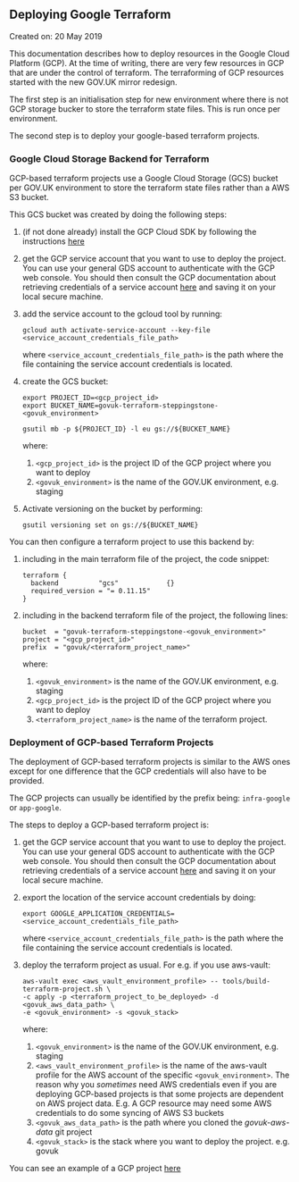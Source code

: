 ## Deploying Google Terraform

Created on: 20 May 2019

This documentation describes how to deploy resources in the Google Cloud
Platform (GCP). At the time of writing, there are very few resources in
GCP that are under the control of terraform. The terraforming of GCP resources
started with the new GOV.UK mirror redesign.

The first step is an initialisation step for new environment where there is
not GCP storage bucker to store the terraform state files. This is run once per
environment.

The second step is to deploy your google-based terraform projects.

### Google Cloud Storage Backend for Terraform

GCP-based terraform projects use a Google Cloud Storage (GCS) bucket per GOV.UK
environment to store the terraform state files rather than a AWS S3 bucket.

This GCS bucket was created by doing the following steps:
1. (if not done already) install the GCP Cloud SDK by following the instructions
   [here](https://cloud.google.com/sdk/)

2. get the GCP service account that you
   want to use to deploy the project. You can use your general
   GDS account to authenticate with the GCP web console. You should then consult
   the GCP documentation about retrieving credentials of a service account
   [here](https://cloud.google.com/iam/docs/creating-managing-service-account-keys#getting_a_service_account_key) and saving it on your local secure machine.

3. add the service account to the gcloud tool by running:
   ```
   gcloud auth activate-service-account --key-file <service_account_credentials_file_path>
   ```
   where `<service_account_credentials_file_path>` is the path where the file
   containing the service account credentials is located.

3. create the GCS bucket:
   ```
   export PROJECT_ID=<gcp_project_id>
   export BUCKET_NAME=govuk-terraform-steppingstone-<govuk_environment>

   gsutil mb -p ${PROJECT_ID} -l eu gs://${BUCKET_NAME}
   ```
   where:
   1. `<gcp_project_id>` is the project ID of the GCP project where you want to deploy
   2. `<govuk_environment>` is the name of the GOV.UK environment, e.g. staging

4. Activate versioning on the bucket by performing:
   ```
   gsutil versioning set on gs://${BUCKET_NAME}
   ```

You can then configure a terraform project to use this backend by:
1. including in the main terraform file of the project, the code snippet:
   ```
   terraform {
     backend          "gcs"            {}
     required_version = "= 0.11.15"
   }
   ```

2. including in the backend terraform file of the project, the following lines:
   ```
   bucket  = "govuk-terraform-steppingstone-<govuk_environment>"
   project = "<gcp_project_id>"
   prefix  = "govuk/<terraform_project_name>"
   ```
   where:
   1. `<govuk_environment>` is the name of the GOV.UK environment, e.g. staging
   2. `<gcp_project_id>` is the project ID of the GCP project where you want to deploy
   3. `<terraform_project_name>` is the name of the terraform project.

### Deployment of GCP-based Terraform Projects

The deployment of GCP-based terraform projects is similar to the AWS ones
except for one difference that the GCP credentials will also have to be provided.

The GCP projects can usually be identified by the prefix being:
`infra-google` or `app-google`.

The steps to deploy a GCP-based terraform project is:
1. get the GCP service account that you
   want to use to deploy the project. You can use your general
   GDS account to authenticate with the GCP web console. You should then consult
   the GCP documentation about retrieving credentials of a service account
   [here](https://cloud.google.com/iam/docs/creating-managing-service-account-keys#getting_a_service_account_key) and saving it on your local secure machine.

2. export the location of the service account credentials by doing:
   ```
   export GOOGLE_APPLICATION_CREDENTIALS=<service_account_credentials_file_path>
   ```
   where `<service_account_credentials_file_path>` is the path where the file
   containing the service account credentials is located.

3. deploy the terraform project as usual. For e.g. if you use aws-vault:
   ```
   aws-vault exec <aws_vault_environment_profile> -- tools/build-terraform-project.sh \
   -c apply -p <terraform_project_to_be_deployed> -d <govuk_aws_data_path> \
   -e <govuk_environment> -s <govuk_stack>
   ```
   where:
   1. `<govuk_environment>` is the name of the GOV.UK environment, e.g. staging
   2. `<aws_vault_environment_profile>` is the name of the aws-vault profile for
      the AWS account of the specific `<govuk_environment>`. The reason why you
      *sometimes* need AWS credentials even if you are deploying GCP-based
      projects is that some projects are dependent on AWS project data. E.g.
      A GCP resource may need some AWS credentials to do some syncing of AWS S3
      buckets
   3. `<govuk_aws_data_path>` is the path where you cloned the *govuk-aws-data*
       git project
   4. `<govuk_stack>` is the stack where you want to deploy the project. e.g.
       govuk

You can see an example of a GCP project [here](../../terraform/projects/infra-google-monitoring)
